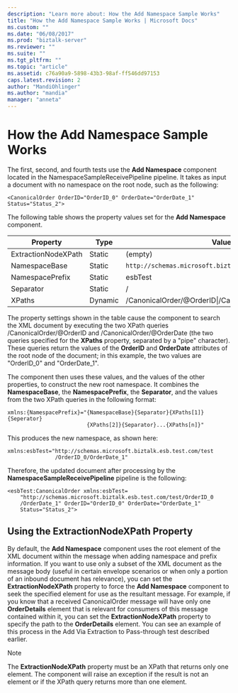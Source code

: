 ```yaml
---
description: "Learn more about: How the Add Namespace Sample Works"
title: "How the Add Namespace Sample Works | Microsoft Docs"
ms.custom: ""
ms.date: "06/08/2017"
ms.prod: "biztalk-server"
ms.reviewer: ""
ms.suite: ""
ms.tgt_pltfrm: ""
ms.topic: "article"
ms.assetid: c76a90a9-5898-43b3-98af-ff546dd97153
caps.latest.revision: 2
author: "MandiOhlinger"
ms.author: "mandia"
manager: "anneta"
---
```

# How the Add Namespace Sample Works
The first, second, and fourth tests use the **Add Namespace** component located in the NamespaceSampleReceivePipeline pipeline. It takes as input a document with no namespace on the root node, such as the following:  

```  
<CanonicalOrder OrderID="OrderID_0" OrderDate="OrderDate_1" Status="Status_2">  
```  

 The following table shows the property values set for the **Add Namespace** component.  


|      Property       |  Type   |                          Value                           |
|---------------------|---------|----------------------------------------------------------|
| ExtractionNodeXPath | Static  |                         (empty)                          |
|    NamespaceBase    | Static  |    `http://schemas.microsoft.biztalk.esb.test.com/test`    |
|   NamespacePrefix   | Static  |                         esbTest                          |
|      Separator      | Static  |                            /                             |
|       XPaths        | Dynamic | /CanonicalOrder/@OrderID&#124;/CanonicalOrder/@OrderDate |

 The property settings shown in the table cause the component to search the XML document by executing the two XPath queries /CanonicalOrder/@OrderID and /CanonicalOrder/@OrderDate (the two queries specified for the **XPaths** property, separated by a "pipe" character). These queries return the values of the **OrderID** and **OrderDate** attributes of the root node of the document; in this example, the two values are "OrderID_0" and "OrderDate_1".  

 The component then uses these values, and the values of the other properties, to construct the new root namespace. It combines the **NamespaceBase**, the **NamespacePrefix**, the **Separator**, and the values from the two XPath queries in the following format:  

```  
xmlns:{NamespacePrefix}="{NamespaceBase}{Separator}{XPaths[1]}{Seperator}  
                         {XPaths[2]}{Separator}...{XPaths[n]}"  
```  

 This produces the new namespace, as shown here:  

```  
xmlns:esbTest="http://schemas.microsoft.biztalk.esb.test.com/test  
               /OrderID_0/OrderDate_1"  
```  

 Therefore, the updated document after processing by the **NamespaceSampleReceivePipeline** pipeline is the following:  

```  
<esbTest:CanonicalOrder xmlns:esbTest=  
    "http://schemas.microsoft.biztalk.esb.test.com/test/OrderID_0  
    /OrderDate_1" OrderID="OrderID_0" OrderDate="OrderDate_1"   
    Status="Status_2">  
```  

## Using the ExtractionNodeXPath Property  
 By default, the **Add Namespace** component uses the root element of the XML document within the message when adding namespace and prefix information. If you want to use only a subset of the XML document as the message body (useful in certain envelope scenarios or when only a portion of an inbound document has relevance), you can set the **ExtractionNodeXPath** property to force the **Add Namespace** component to seek the specified element for use as the resultant message. For example, if you know that a received CanonicalOrder message will have only one **OrderDetails** element that is relevant for consumers of this message contained within it, you can set the **ExtractionNodeXPath** property to specify the path to the **OrderDetails** element. You can see an example of this process in the Add Via Extraction to Pass-through test described earlier.  

> [!NOTE]
>  The **ExtractionNodeXPath** property must be an XPath that returns only one element. The component will raise an exception if the result is not an element or if the XPath query returns more than one element.
